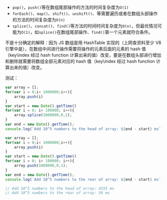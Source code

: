 -   `pop()`，`push()`等在数组尾部操作的方法的时间复杂度为`O(1)`
-   `forEach()`、`map()`、`shift()`、`unshift()`、等需要遍历或者在数组头部操作的方法的时间复杂度为`O(n)`
-   `splice()`、`concat()`、`find()`等方法的时间时间复杂度为`O(n)`，但最优情况可能为`O(1)`，如`splice()`在数组尾部操作、`find()`第一个元素就符合条件。

不是十分确定的解释：因为 JS 数组是用 HashTable 实现的（上网查资料至少 V8 引擎中是），在数组中间进行操作需要将操作的元素后面的元素的 hash 值（key\\index 经过 hash function 计算出来的值）改变，要是在数组头部进行增加和删除就需要将数组全部元素对应的 hash 值（key\\index 经过 hash function 计算出来的值）改变。

测试：

```javascript
var array = [];
for(var i = 0;i< 1000000;i++){
    array.push(i)
}
var start = new Date().getTime()
for(var i = 0; i< 100000; i++){
    array.splice(1000000,0,1);
}
var end = new Date().getTime();
console.log(`Add 10^5 numbers to the head of array: ${end - start} ms`);

var array = [];
for(var i = 0;i< 1000000;i++){
    array.push(i)
}
var start = new Date().getTime()
for(var i = 0; i< 100000; i++){
    array.push(1000000,0,1);
}
var end = new Date().getTime();
console.log(`Add 10^5 numbers to the rear of array: ${end - start} ms`);

// Add 10^5 numbers to the head of array: 4555 ms
// Add 10^5 numbers to the rear of array: 56 ms
```
